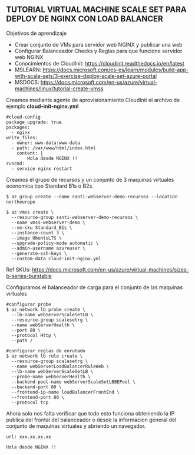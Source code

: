 TUTORIAL VIRTUAL MACHINE SCALE SET PARA DEPLOY DE NGINX CON LOAD BALANCER
------------------------------------------------------------------------------------

Objetivos de aprendizaje

- Crear conjunto de VMs para servidor web NGINX y publicar una web
- Configurar Balanceador Checks y Reglas para que funcione servidor web NGINX
- Conocimientos de CloudInit: https://cloudinit.readthedocs.io/en/latest
- MSLEARN: https://docs.microsoft.com/es-es/learn/modules/build-app-with-scale-sets/3-exercise-deploy-scale-set-azure-portal
- MSDOCS: https://docs.microsoft.com/en-us/azure/virtual-machines/linux/tutorial-create-vmss

Creamos mediante agente de aprovisionamiento CloudInit el archivo de ejemplo **cloud-init-nginx.yml**
```
#cloud-config
package_upgrade: true
packages:
  - nginx
write_files:
  - owner: www-data:www-data
  - path: /var/www/html/index.html
    content: |
        Hola desde NGINX !!
runcmd:
  - service nginx restart
```

Creamos el grupo de recursos y un conjunto de 3 maquinas virtuales economica tipo Standard B1s o B2s.
```
$ az group create --name santi-webserver-demo-recursos --location northeurope 

$ az vmss create \
  --resource-group santi-webserver-demo-recursos \
  --name vmss-webserver-demo \
  --vm-sku Standard_B1s \
  --instance-count 3 \
  --image UbuntuLTS \
  --upgrade-policy-mode automatic \
  --admin-username azureuser \
  --generate-ssh-keys \
  --custom-data cloud-init-nginx.yml
```
Ref SKUs: https://docs.microsoft.com/en-us/azure/virtual-machines/sizes-b-series-burstable

Configuramos el balanceador de carga para el conjunto de las maquinas virtuales
```
#configurar probe
$ az network lb probe create \
  --lb-name webServerScaleSetLB \
  --resource-group scalesetrg \
  --name webServerHealth \
  --port 80 \
  --protocol Http \
  --path /

#configurar reglas de enrutado
$ az network lb rule create \
  --resource-group scalesetrg \
  --name webServerLoadBalancerRuleWeb \
  --lb-name webServerScaleSetLB \
  --probe-name webServerHealth \
  --backend-pool-name webServerScaleSetLBBEPool \
  --backend-port 80 \
  --frontend-ip-name loadBalancerFrontEnd \
  --frontend-port 80 \
  --protocol tcp
```

Ahora solo nos falta verificar que todo esto funciona obteniendo la IP publica del frontal del balanceador o desde la informacion general del conjunto de maquinas virtuales y abriendo un navegador.

```
url: xxx.xx.xx.xx

Hola desde NGINX !!

```


